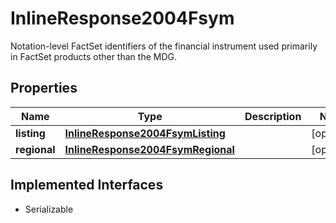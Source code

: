 

# InlineResponse2004Fsym

Notation-level FactSet identifiers of the financial instrument used primarily in FactSet products other than the MDG.

## Properties

Name | Type | Description | Notes
------------ | ------------- | ------------- | -------------
**listing** | [**InlineResponse2004FsymListing**](InlineResponse2004FsymListing.md) |  |  [optional]
**regional** | [**InlineResponse2004FsymRegional**](InlineResponse2004FsymRegional.md) |  |  [optional]


## Implemented Interfaces

* Serializable


